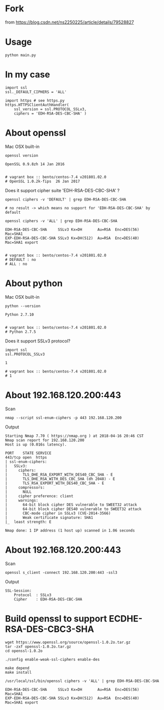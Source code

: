 # Fork

from https://blog.csdn.net/ns2250225/article/details/79528827

# Usage

```
python main.py
```

# In my case

```
import ssl
ssl._DEFAULT_CIPHERS = 'ALL'

import https # see https.py
https.HTTPSClientAuthHandler( 
    ssl_version = ssl.PROTOCOL_SSLv3,
    ciphers = 'EDH-RSA-DES-CBC-SHA' )
```

# About openssl

Mac OSX built-in

```
openssl version

OpenSSL 0.9.8zh 14 Jan 2016


# vagrant box :: bento/centos-7.4 v201801.02.0
# OpenSSL 1.0.2k-fips  26 Jan 2017
```

Does it support cipher suite 'EDH-RSA-DES-CBC-SHA' ?

```
openssl ciphers -v 'DEFAULT' | grep EDH-RSA-DES-CBC-SHA

# no result -> which means no support for 'EDH-RSA-DES-CBC-SHA' by default

openssl ciphers -v 'ALL' | grep EDH-RSA-DES-CBC-SHA

EDH-RSA-DES-CBC-SHA     SSLv3 Kx=DH       Au=RSA  Enc=DES(56)   Mac=SHA1
EXP-EDH-RSA-DES-CBC-SHA SSLv3 Kx=DH(512)  Au=RSA  Enc=DES(40)   Mac=SHA1 export


# vagrant box :: bento/centos-7.4 v201801.02.0
# DEFAULT : no
# ALL : no
```

# About python

Mac OSX built-in

```
python --version

Python 2.7.10


# vagrant box :: bento/centos-7.4 v201801.02.0
# Python 2.7.5
```

Does it support SSLv3 protocol?

```
import ssl
ssl.PROTOCOL_SSLv3

1

# vagrant box :: bento/centos-7.4 v201801.02.0
# 1
```

# About 192.168.120.200:443

Scan

```
nmap --script ssl-enum-ciphers -p 443 192.168.120.200
```

Output

```
Starting Nmap 7.70 ( https://nmap.org ) at 2018-04-16 20:46 CST
Nmap scan report for 192.168.120.200
Host is up (0.016s latency).

PORT    STATE SERVICE
443/tcp open  https
| ssl-enum-ciphers:
|   SSLv3:
|     ciphers:
|       TLS_DHE_RSA_EXPORT_WITH_DES40_CBC_SHA - E
|       TLS_DHE_RSA_WITH_DES_CBC_SHA (dh 2048) - E
|       TLS_RSA_EXPORT_WITH_DES40_CBC_SHA - E
|     compressors:
|       NULL
|     cipher preference: client
|     warnings:
|       64-bit block cipher DES vulnerable to SWEET32 attack
|       64-bit block cipher DES40 vulnerable to SWEET32 attack
|       CBC-mode cipher in SSLv3 (CVE-2014-3566)
|       Weak certificate signature: SHA1
|_  least strength: E

Nmap done: 1 IP address (1 host up) scanned in 1.06 seconds
```

# About 192.168.120.200:443

Scan

```
openssl s_client -connect 192.168.120.200:443 -ssl3
```

Output

```
SSL-Session:
    Protocol  : SSLv3
    Cipher    : EDH-RSA-DES-CBC-SHA
```

# Build openssl to support ECDHE-RSA-DES-CBC3-SHA

```
wget https://www.openssl.org/source/openssl-1.0.2o.tar.gz
tar -zxf openssl-1.0.2o.tar.gz
cd openssl-1.0.2o

./config enable-weak-ssl-ciphers enable-des

make depend
make install

/usr/local/ssl/bin/openssl ciphers -v 'ALL' | grep EDH-RSA-DES-CBC-SHA

EDH-RSA-DES-CBC-SHA     SSLv3 Kx=DH       Au=RSA  Enc=DES(56)   Mac=SHA1
EXP-EDH-RSA-DES-CBC-SHA SSLv3 Kx=DH(512)  Au=RSA  Enc=DES(40)   Mac=SHA1 export
```
